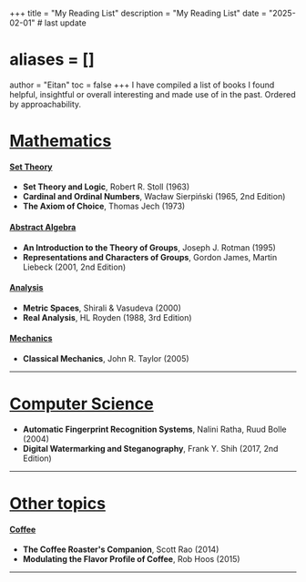 +++
title = "My Reading List"
description = "My Reading List"
date = "2025-02-01" # last update
# aliases = []
author = "Eitan"
toc = false
+++
I have compiled a list of books I found helpful, insightful or overall interesting and made use of in the past. Ordered by approachability.


# <u>Mathematics</u>
#### <u>Set Theory</u>
- **Set Theory and Logic**, Robert R. Stoll (1963)
- **Cardinal and Ordinal Numbers**, Wacław Sierpiński (1965, 2nd Edition)
- **The Axiom of Choice**, Thomas Jech (1973)

#### <u>Abstract Algebra</u>
- **An Introduction to the Theory of Groups**, Joseph J. Rotman (1995)
- **Representations and Characters of Groups**, Gordon James, Martin Liebeck (2001, 2nd Edition)

#### <u>Analysis</u>
- **Metric Spaces**, Shirali \& Vasudeva (2000)
- **Real Analysis**, HL Royden (1988, 3rd Edition)

#### <u>Mechanics</u>
- **Classical Mechanics**, John R. Taylor (2005)
---

# <u>Computer Science</u>
- **Automatic Fingerprint Recognition Systems**, Nalini Ratha, Ruud Bolle (2004)
- **Digital Watermarking and Steganography**, Frank Y. Shih (2017, 2nd Edition)

---
# <u>Other topics</u>
#### <u>Coffee</u>
- **The Coffee Roaster's Companion**, Scott Rao (2014)
- **Modulating the Flavor Profile of Coffee**, Rob Hoos (2015)
---

